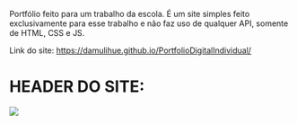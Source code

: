Portfólio feito para um trabalho da escola. É um site simples feito
exclusivamente para esse trabalho e não faz uso de qualquer API, somente
de HTML, CSS e JS.

Link do site: https://damulihue.github.io/PortfolioDigitalIndividual/

<h1>HEADER DO SITE:</h1>

<img src="https://github.com/user-attachments/assets/f1527bee-3360-4290-9b80-963234d96e39">
